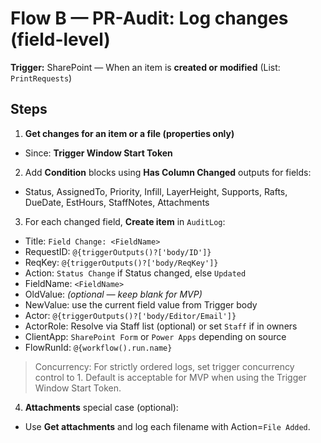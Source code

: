 # Flow B — PR-Audit: Log changes (field-level)

**Trigger:** SharePoint — When an item is **created or modified** (List: `PrintRequests`)

## Steps
1) **Get changes for an item or a file (properties only)**
- Since: **Trigger Window Start Token**

2) Add **Condition** blocks using **Has Column Changed** outputs for fields:
- Status, AssignedTo, Priority, Infill, LayerHeight, Supports, Rafts, DueDate, EstHours, StaffNotes, Attachments

3) For each changed field, **Create item** in `AuditLog`:
- Title: `Field Change: <FieldName>`
- RequestID: `@{triggerOutputs()?['body/ID']}`
- ReqKey: `@{triggerOutputs()?['body/ReqKey']}`
- Action: `Status Change` if Status changed, else `Updated`
- FieldName: `<FieldName>`
- OldValue: *(optional — keep blank for MVP)*
- NewValue: use the current field value from Trigger body
- Actor: `@{triggerOutputs()?['body/Editor/Email']}`
- ActorRole: Resolve via Staff list (optional) or set `Staff` if in owners
- ClientApp: `SharePoint Form` or `Power Apps` depending on source
- FlowRunId: `@{workflow().run.name}`

> Concurrency: For strictly ordered logs, set trigger concurrency control to 1. Default is acceptable for MVP when using the Trigger Window Start Token.

4) **Attachments** special case (optional):
- Use **Get attachments** and log each filename with Action=`File Added`.

